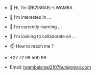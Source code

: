 - 👋 Hi, I’m @B7ISRAEL-LWAMBA
- 👀 I’m interested in ...
- 🌱 I’m currently learning ...
- 💞️ I’m looking to collaborate on ...

- 📫 How to reach me ?
- +27 72 99 500 99
- Email:  lwambaisrael2107but@gmail.com

<!---
B7ISRAEL-LWAMBA/B7ISRAEL-LWAMBA is a ✨ special ✨ repository because its `README.md` (this file) appears on your GitHub profile.
You can click the Preview link to take a look at your changes.
--->
